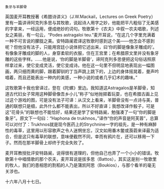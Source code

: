     象牙与羊脚骨 

   英国麦开耳教授著《希腊诗讲义》（J.W.Mackail，Lectures on Greek Poetry）里有一篇讲谛阿克列多思与其牧歌，说起诗人用字之妙，他能把平凡粗俗了无美感的字拿来，一经运用，便成绝妙的词句。牧歌第十《农夫》中叙一农夫唱歌，列述女之美丽，有一句云，“Podes astragaloi teu.”麦开耳说，“在这几个字里充满着一种不可言说的朦胧之美。安特路阑君译这牧歌时感到这个美——他怎会不感到呢？但他没有法子，只能用宫廷小说体把它述出来，曰‘你的脚是像象牙雕成的’。有像象牙雕成的脚的人，身穿柔软的衣服，住在王宫里；在希腊原文里并没有象牙雕的这些字样。……他是说，‘你的脚是羊脚骨’，谛阿克列多思便把这句俗话照原样拿过来，使它变成灵活，使它变成诗。他在这一句里不但明显地表现出一幅图画，两只细而黄的脚，跟着脚钏的丁当声跳上跳下的，上边的身体摇晃着，曼声吟唱着，而且还能表出一种内的美感，一种小说的或者几乎幻术的趣味。”

   这牧歌第十我也曾译过，登在《陀螺》里边。我知道这Astragalos是羊脚骨，知道古代妇女子常用这种脚骨像吾乡小儿“称子”似地抛掷着玩耍，也在希腊古画上见过这个游戏的图，可是没有法子可译：从汉文上看来，羊脚骨没有一点诗与美，普通的联想只是细，此外什么都不能表出，所以不好直译；我想改译作骰子，可是这“花骨头”的联想也不能恰好，结果还是学了安特路阑，勉强凑了一句“你的脚是象牙”。原文下一句曰：“Haphona de trukhnos，”译作“你的声音是阿芙蓉”，总算可以对付了：Trukhnos就是现今医药上的Strychnine一字的祖先，是一种有麻醉性的毒草，这里用以形容歌声之令人迷惘坐忘，汉文如用番木鳖或莨菪来译最为适合，但是这只有毒草的联想，意味便截然不同，幸而有鸦片在，还可以移用一下子。然而在那羊脚骨上却终于完全失败了。

   麦开耳教授批评安特路阑，说得很有道理的，但他自己也弄了一个小小的错误。牧歌第十中唱情歌的那个农夫，麦开耳说是拔多思（Battos），其实这是别一牧歌里的牧人，我们的患相思的割稻的人乃是蒲凯阿思（Boukios），与那个看羊的毫无关涉也。

   十六年八月十七日。

